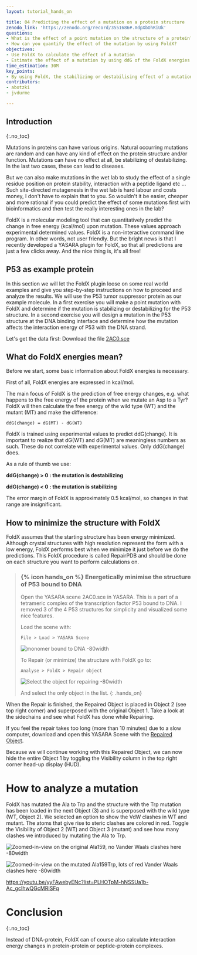 ```yaml
---
layout: tutorial_hands_on

title: 04 Predicting the effect of a mutation on a protein structure
zenodo_link: 'https://zenodo.org/record/3551686#.XdpXbOhKiUk'
questions:
- What is the effect of a point mutation on the structure of a protein?
- How can you quantify the effect of the mutation by using FoldX?
objectives:
- Use FoldX to calculate the effect of a mutation
- Estimate the effect of a mutation by using ddG of the FoldX energies
time_estimation: 30M
key_points:
- By using FoldX, the stabilizing or destabilising effect of a mutation can be quantified
contributors:
- abotzki
- jvdurme

---
```



## Introduction
{:.no_toc}

<!-- This is a comment. -->

Mutations in proteins can have various origins. Natural occurring mutations are random and can have any kind of effect on the protein structure and/or function. Mutations can have no effect at all, be stabilizing of destabilizing. In the last two cases, these can lead to diseases.

But we can also make mutations in the wet lab to study the effect of a single residue position on protein stability, interaction with a peptide ligand etc ... Such site-directed mutagenesis in the wet lab is hard labour and costs money, I don't have to explain that to you. So wouldn't it be easier, cheaper and more rational if you could predict the effect of some mutations first with bioinformatics and then test the really interesting ones in the lab?

FoldX is a molecular modeling tool that can quantitatively predict the change in free energy (kcal/mol) upon mutation. These values approach experimental determined values. FoldX is a non-interactive command line program. In other words, not user friendly. But the bright news is that I recently developed a YASARA plugin for FoldX, so that all predictions are just a few clicks away. And the nice thing is, it's all free!

## P53 as example protein

In this section we will let the FoldX plugin loose on some real world examples and give you step-by-step instructions on how to proceed and analyze the results. We will use the P53 tumor suppressor protein as our example molecule. In a first exercise you will make a point mutation with FoldX and determine if the mutation is stabilizing or destabilizing for the P53 structure. In a second exercise you will design a mutation in the P53 structure at the DNA binding interface and determine how the mutation affects the interaction energy of P53 with the DNA strand.

Let's get the data first: Download the file [2AC0.sce](https://zenodo.org/record/3551686/files/2AC0.sce?download=1)


## What do FoldX energies mean?


Before we start, some basic information about FoldX energies is necessary.

First of all, FoldX energies are expressed in kcal/mol.

The main focus of FoldX is the prediction of free energy changes, e.g. what happens to the free energy of the protein when we mutate an Asp to a Tyr? FoldX will then calculate the free energy of the wild type (WT) and the mutant (MT) and make the difference:

```
ddG(change) = dG(MT) - dG(WT)
```

FoldX is trained using experimental values to predict ddG(change). It is important to realize that dG(WT) and dG(MT) are meaningless numbers as such. These do not correlate with experimental values. Only ddG(change) does.

As a rule of thumb we use:


**ddG(change) > 0 : the mutation is destabilizing**

**ddG(change) < 0 : the mutation is stabilizing**


The error margin of FoldX is approximately 0.5 kcal/mol, so changes in that range are insignificant.

## How to minimize the structure with FoldX

FoldX assumes that the starting structure has been energy minimized. Although crystal structures with high resolution represent the form with a low energy, FoldX performs best when we minimize it just before we do the predictions. This FoldX procedure is called RepairPDB and should be done on each structure you want to perform calculations on.

> ### {% icon hands_on %} Energetically minimise the structure of P53 bound to DNA
>
> Open the YASARA scene 2AC0.sce in YASARA. This is a part of a tetrameric complex of the transcription factor P53 bound to DNA. I removed 3 of the 4 P53 structures for simplicity and visualized some nice features.
>
> Load the scene with:
>
> ```
> File > Load > YASARA Scene
> ```
> ![monomer bound to DNA -80width](../../images/Training_1.png "P53 monomer bound to DNA")
>
> To Repair (or minimize) the structure with FoldX go to:
> ```
> Analyse > FoldX > Repair object
> ```
>
> ![Select the object for repairing -80width](../../images/Training_2.png "Select the object for repairing")
>
> And select the only object in the list.
{: .hands_on}

When the Repair is finished, the Repaired Object is placed in Object 2 (see top right corner) and superposed with the original Object 1. Take a look at the sidechains and see what FoldX has done while Repairing.

If you feel the repair takes too long (more than 10 minutes) due to a slow computer, download and open this YASARA Scene with the [Repaired Object](https://zenodo.org/record/3551686/files/2AC0_Repaired.sce?download=1).

Because we will continue working with this Repaired Object, we can now hide the entire Object 1 by toggling the Visibility column in the top right corner head-up display (HUD).

# How to analyze a mutation

FoldX has mutated the Ala to Trp and the structure with the Trp mutation has been loaded in the next Object (3) and is superposed with the wild type (WT, Object 2). We selected an option to show the VdW clashes in WT and mutant. The atoms that give rise to steric clashes are colored in red. Toggle the Visibility of Object 2 (WT) and Object 3 (mutant) and see how many clashes we introduced by mutating the Ala to Trp.


![Zoomed-in-view on the original Ala159, no Vander Waals clashes here -80width](../../images/Training_7.png "Zoomed-in-view on the original Ala159, no Vander Waals clashes here")

![Zoomed-in-view on the mutated Ala159Trp, lots of red Vander Waals clashes here -80width](../../images/Training_8.png "Zoomed-in-view on the mutated Ala159Trp, lots of red Vander Waals clashes here")


https://youtu.be/yyFAwebyENc?list=PLHOTpM-hNSSUa1b-Ac_gcIhwQGcMRISFq



# Conclusion
{:.no_toc}

Instead of DNA-protein, FoldX can of course also calculate interaction energy changes in protein-protein or peptide-protein complexes.
